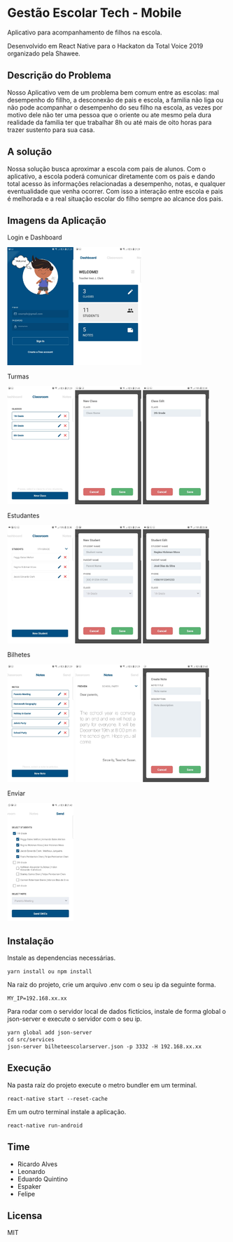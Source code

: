 <p align="center">
<a href="#" alt="Gestão Escolar Tech Mobile">
  </a></p>

# Gestão Escolar Tech - Mobile

Aplicativo para acompanhamento de filhos na escola.

Desenvolvido em React Native para o Hackaton da Total Voice 2019 organizado pela Shawee.

## Descrição do Problema

Nosso Aplicativo vem de um problema bem comum entre as escolas: mal desempenho do fillho, a desconexão de pais e escola, a familia não liga ou não pode acompanhar o desempenho do seu filho na escola, as vezes por motivo dele não ter uma pessoa que o oriente ou ate mesmo pela dura realidade da familia ter que trabalhar 8h ou até mais de oito horas para trazer sustento para sua casa.

## A solução

Nossa solução busca aproximar a escola com pais de alunos. Com o aplicativo, a escola poderá comunicar diretamente com os pais e dando total acesso às informações relacionadas a desempenho, notas, e qualquer eventualidade que venha ocorrer. Com isso a interação entre escola e pais é melhorada e a real situação escolar do filho sempre ao alcance dos pais.

## Imagens da Aplicação

Login e Dashboard

<img src="./src/assets/appentrega/login.jpeg" width="30%">
<img src="./src/assets/appentrega/dash.jpeg" width="30%">

Turmas

<img src="./src/assets/appentrega/classroom1classes.jpeg" width="30%">
<img src="./src/assets/appentrega/classroom3classesnew.jpeg" width="30%">
<img src="./src/assets/appentrega/editclass.jpeg" width="30%">

Estudantes

<img src="./src/assets/appentrega/students.jpeg" width="30%">
<img src="./src/assets/appentrega/classroom4studentsnew.jpeg" width="30%">
<img src="./src/assets/appentrega/editstudents.jpeg" width="30%">

Bilhetes

<img src="./src/assets/appentrega/notes1.jpeg" width="30%">
<img src="./src/assets/appentrega/notes3view.jpeg" width="30%">
<img src="./src/assets/appentrega/notes4new.jpeg" width="30%">

Enviar

<img src="./src/assets/appentrega/send1.jpeg" width="30%">


## Instalação

Instale as dependencias necessárias.
```console
yarn install ou npm install
```

Na raiz do projeto, crie um arquivo .env com o seu ip da seguinte forma.
```console
MY_IP=192.168.xx.xx
```

Para rodar com o servidor local de dados fictícios, instale de forma global o json-server e execute o servidor com o seu ip.

```console
yarn global add json-server
cd src/services
json-server bilheteescolarserver.json -p 3332 -H 192.168.xx.xx
```

## Execução

Na pasta raíz do projeto execute o metro bundler em um terminal.
```console
react-native start --reset-cache
```

Em um outro terminal instale a aplicação.
```console
react-native run-android
```

## Time

- Ricardo Alves
- Leonardo
- Eduardo Quintino
- Espaker
- Felipe

## Licensa

MIT
